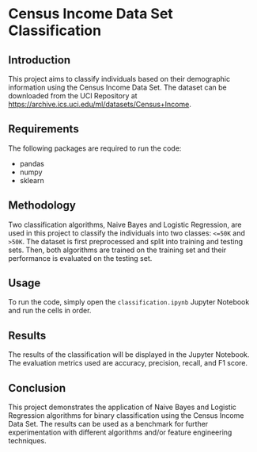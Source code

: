 # Census Income Data Set Classification

## Introduction

This project aims to classify individuals based on their demographic information using the Census Income Data Set. The dataset can be downloaded from the UCI Repository at https://archive.ics.uci.edu/ml/datasets/Census+Income.

## Requirements

The following packages are required to run the code:
- pandas
- numpy
- sklearn

## Methodology

Two classification algorithms, Naive Bayes and Logistic Regression, are used in this project to classify the individuals into two classes: `<=50K` and `>50K`. The dataset is first preprocessed and split into training and testing sets. Then, both algorithms are trained on the training set and their performance is evaluated on the testing set.

## Usage

To run the code, simply open the `classification.ipynb` Jupyter Notebook and run the cells in order.

## Results

The results of the classification will be displayed in the Jupyter Notebook. The evaluation metrics used are accuracy, precision, recall, and F1 score.

## Conclusion

This project demonstrates the application of Naive Bayes and Logistic Regression algorithms for binary classification using the Census Income Data Set. The results can be used as a benchmark for further experimentation with different algorithms and/or feature engineering techniques.

